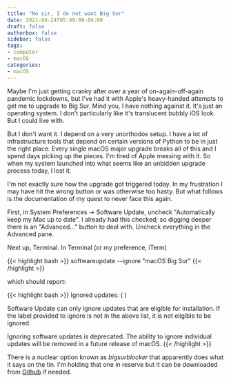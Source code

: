 ```yaml
---
title: "No sir, I do not want Big Sur"
date: 2021-04-24T05:49:09-04:00
draft: false
authorbox: false
sidebar: false
tags:
- computer
- macOS
categories:
- macOS
---
```

Maybe I'm just getting cranky after over a year of on-again-off-again pandemic lockdowns, but I've had it with Apple's heavy-handed attempts to get me to upgrade to Big Sur. Mind you, I have nothing against it. It's just an operating system. I don't particularly like it's translucent bubbly iOS look. But I could live with.

But I don't want it. I depend on a very unorthodox setup. I have a lot of infrastructure tools that depend on certain versions of Python to be in just the right place. Every single macOS major upgrade breaks all of this and I spend days picking up the pieces. I'm tired of Apple messing with it. So when my system launched into what seems like an unbidden upgrade process today, I lost it.

I'm not exactly sure how the upgrade got triggered today. In my frustration I may have hit the wrong button or was otherwise too hasty. But what follows is the documentation of my quest to never face this again.

First, in System Preferences → Software Update, uncheck "Automatically keep my Mac up to date". I already had this checked; so digging deeper there is an "Advanced..." button to deal with. Uncheck everything in the Advanced pane.

Next up, Terminal. In Terminal (or my preference, iTerm)

{{< highlight bash >}}
softwareupdate --ignore "macOS Big Sur"
{{< /highlight >}}

which should report:

{{< highlight bash >}}
Ignored updates:
(
)

Software Update can only ignore updates that are eligible for installation.
If the label provided to ignore is not in the above list, it is not eligible
to be ignored.

Ignoring software updates is deprecated.
The ability to ignore individual updates will be removed in a future release of macOS.
{{< /highlight >}}

There is a nuclear option known as _bigsurblocker_ that apparently does what it says on the tin. I'm holding that one in reserve but it can be downloaded from [Github](https://github.com/hjuutilainen/bigsurblocker) if needed.
